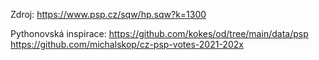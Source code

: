 Zdroj:
https://www.psp.cz/sqw/hp.sqw?k=1300

Pythonovská inspirace:
https://github.com/kokes/od/tree/main/data/psp
https://github.com/michalskop/cz-psp-votes-2021-202x
